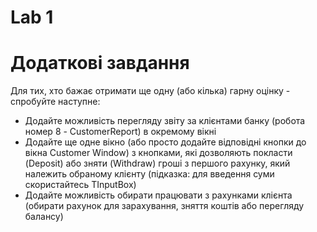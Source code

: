 # Lab 1
# Додаткові завдання
Для тих, хто бажає отримати ще одну (або кілька) гарну оцінку - спробуйте наступне:
- Додайте можливість перегляду звіту за клієнтами банку (робота номер 8 - CustomerReport) в окремому вікні
- Додайте ще одне вікно (або просто додайте відповідні кнопки до вікна Customer Window) з кнопками, які дозволяють покласти (Deposit) або зняти (Withdraw) гроші з першого рахунку, який належить обраному клієнту (підказка: для введення суми скористайтесь TInputBox)
- Додайте можливість обирати працювати з рахунками клієнта (обирати рахунок для зарахування, зняття коштів або перегляду балансу)
